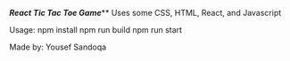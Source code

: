*******React Tic Tac Toe Game*********
Uses some CSS, HTML, React, and Javascript

Usage:
npm install
npm run build
npm run start


Made by: Yousef Sandoqa
